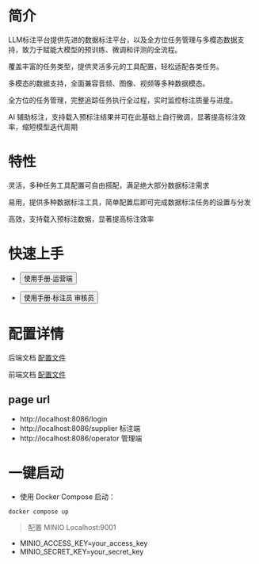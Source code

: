 # 简介

LLM标注平台提供先进的数据标注平台，以及全方位任务管理与多模态数据支持，致力于赋能大模型的预训练、微调和评测的全流程。

覆盖丰富的任务类型，提供灵活多元的工具配置，轻松适配各类任务。

多模态的数据支持，全面兼容音频、图像、视频等多种数据模态。

全方位的任务管理，完整追踪任务执行全过程，实时监控标注质量与进度。

AI 辅助标注，支持载入预标注结果并可在此基础上自行微调，显著提高标注效率，缩短模型迭代周期

# 特性

灵活，多种任务工具配置可自由搭配，满足绝大部分数据标注需求

易用，提供多种数据标注工具，简单配置后即可完成数据标注任务的设置与分发

高效，支持载入预标注数据，显著提高标注效率

# 快速上手

-  <a href="https://github.com/opendatalab/LabelLLM/wiki/%E5%B8%AE%E5%8A%A9%E4%B8%AD%E5%BF%83-%E2%80%90-%E8%BF%90%E8%90%A5%E7%AB%AF">
    <button>使用手册-运营端</button>
</a>

-  <a href="https://github.com/opendatalab/LabelLLM/wiki/%E5%B8%AE%E5%8A%A9%E4%B8%AD%E5%BF%83-%E2%80%90-%E6%A0%87%E6%B3%A8%E5%91%98-%E5%AE%A1%E6%A0%B8%E5%91%98">
    <button>使用手册-标注员 审核员</button>
</a>

# 配置详情

后端文档 [配置文件](backend/README.md)

前端文档 [配置文件](frontend/README.md)

## page url

* http://localhost:8086/login
* http://localhost:8086/supplier 标注端
* http://localhost:8086/operator 管理端


# 一键启动

* 使用 Docker Compose 启动：

```bash
docker compose up
```
> 配置 MINIO Localhost:9001
* MINIO_ACCESS_KEY=your_access_key
* MINIO_SECRET_KEY=your_secret_key